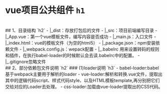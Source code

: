 # vue项目公共组件 `h1`
<br/>
## 1、目录结构 `h2`
  - |_dist：存放打包后的文件
  - |_src：项目前端编写目录
  - |_App.vue：第一个vue模板文件，编写内容是否成功
  - |_main.js：入口文件
  - |_index.html：vue的模板文件（为空的html5）
  - |_package.json：npm安装依赖文件
  - |_webpack.config.js：wepack配置
  - |_.babelrc 用来设置转码的规则和插件，在执行babel-loader的时候默认会去读.babelrc中的配置。
  - |_.gitignore忽略文件
  <br/>
## 2、部分依赖包文件说明 `h2`
  ### (1)loader说明 `h3`
  - babel-loader:babel基于webpack主要用于解析的loader
  - vue-loader:解析和转换.vue文件，提取出其中的逻辑代码script、样式代码style、以及HTML模板template,再分别把它们交给对应的Loader去处理。
  - css-loader:加载由vue-loader提取出的CSS代码。